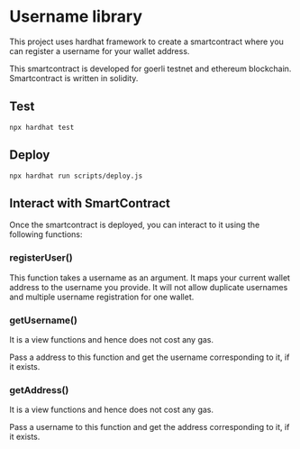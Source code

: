 # Username library

This project uses hardhat framework to create a smartcontract where you can register a username for your wallet address.

This smartcontract is developed for goerli testnet and ethereum blockchain.
Smartcontract is written in solidity.

## Test

```shell
npx hardhat test
```

## Deploy

```shell
npx hardhat run scripts/deploy.js
```

## Interact with SmartContract

Once the smartcontract is deployed, you can interact to it using the following functions:

### registerUser()

This function takes a username as an argument. It maps your current wallet address to the username you provide.
It will not allow duplicate usernames and multiple username registration for one wallet.

### getUsername()

It is a view functions and hence does not cost any gas.

Pass a address to this function and get the username corresponding to it, if it exists.

### getAddress()

It is a view functions and hence does not cost any gas.

Pass a username to this function and get the address corresponding to it, if it exists.
